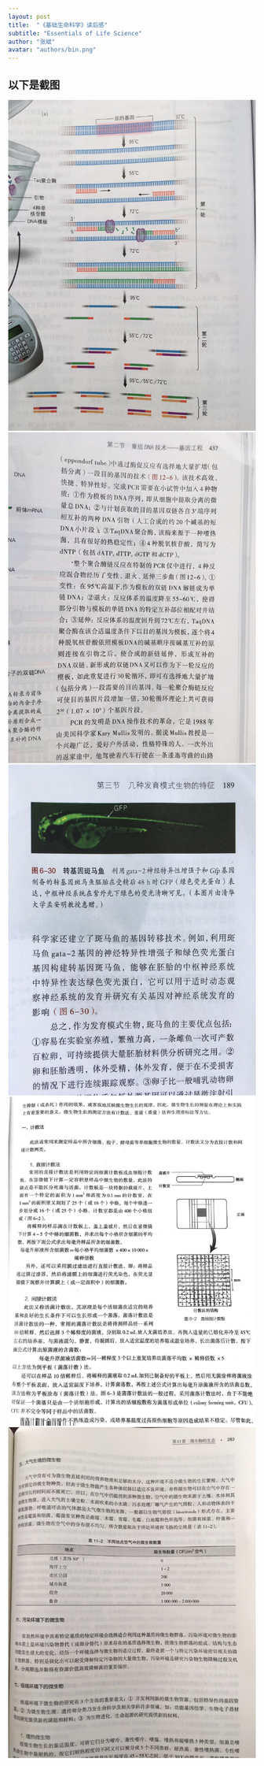 ```yaml
---
layout: post
title:  "《基础生命科学》读后感"
subtitle: "Essentials of Life Science"
author: "张斌"
avatar: "authors/bin.png"
---
```


## 以下是截图

![](./content/images/essentials-of-life-science/WechatIMG2.jpeg)
![](./content/images/essentials-of-life-science/WechatIMG3.jpeg)
![](./content/images/essentials-of-life-science/WechatIMG4.jpeg)
![](./content/images/essentials-of-life-science/WechatIMG5.jpeg)
![](./content/images/essentials-of-life-science/WechatIMG6.jpeg)

